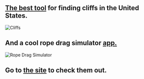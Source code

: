 ## [The best tool](https://relativeradness.users.earthengine.app/view/cliffs) for finding cliffs in the United States.

![Cliffs](https://media.giphy.com/media/elRmM3PfsE1s7BKTrk/giphy.gif)




## And a cool rope drag simulator [app.](https://sites.google.com/view/relativelyrad/rope-drag-simulation/app-demo)


![Rope Drag Simulator](https://media.giphy.com/media/g6vaK7HUJW7ccrwknU/giphy.gif?cid=790b761100929d86482e4bb73c2bac6caf937608ea45f0ea&rid=giphy.gif&ct=g)



## Go to [the site](https://sites.google.com/view/relativelyrad/home) to check them out.

